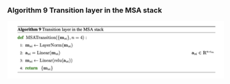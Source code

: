 ### **Algorithm 9** Transition layer in the MSA stack
![figure](../img/algorithms/MSATransition.png)